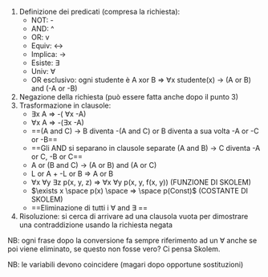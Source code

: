 1) Definizione dei predicati (compresa la richiesta):
   - NOT: -
   - AND: ^
   - OR: v
   - Equiv: <->
   - Implica: ->
   - Esiste: $\exists$
   - Univ: $\forall$
   - OR esclusivo:  ogni studente è A xor B   =>   $\forall$x studente(x) -> (A or B) and (-A or -B)
1) Negazione della richiesta (può essere fatta anche dopo il punto 3)
2) Trasformazione in clausole:
	- $\exists$x A   =>   -( $\forall$x -A)
	- $\forall$x A   =>   -($\exists$x -A)
	- ==(A and C) -> B   diventa   -(A and C) or B   diventa a sua volta   -A or -C or -B==
	- ==Gli AND si separano in clausole separate  (A and B) -> C diventa -A or C, -B or C==
	- A or (B and C) -> (A or B) and (A or C)
	- L or A   +   -L or B   =>   A or B
	- $\forall$x $\forall$y $\exists$z p(x, y, z)   =>   $\forall$x $\forall$y p(x, y, f(x, y))    (FUNZIONE DI SKOLEM)
	- $\exists x \space p(x) \space => \space p(Const)$      (COSTANTE DI SKOLEM)
	- ==Eliminazione di tutti i $\forall$ and $\exists$ ==
3) Risoluzione: si cerca di arrivare ad una clausola vuota per dimostrare una contraddizione usando la richiesta negata

NB: ogni frase dopo la conversione fa sempre riferimento ad un $\forall$ anche se poi viene eliminato, se questo non fosse vero? Ci pensa Skolem.

NB: le variabili devono coincidere (magari dopo opportune sostituzioni)